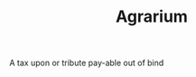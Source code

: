 ---
title: Agrarium
letter: A
permalink: "/definitions/agrarium.html"
body: A tax upon or tribute pay-able out of bind
published_at: '2018-07-07'
source: Black's Law Dictionary
layout: post
---
